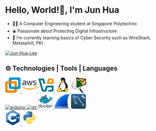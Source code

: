 # Hello, World!👋, I'm Jun Hua
* 👨‍💻 A Computer Engineering student at Singapore Polytechnic
* ⛲ Passionate about Protecting Digital Infrastructure 
* 🌱 I’m currently learning basics of Cyber Security such as WireShark, Metasploit, PKI
  
<a href="https://linkedin.com/in/jun-hua-lee" target="blank">
  <img align="center" src="https://cdn.jsdelivr.net/gh/devicons/devicon@latest/icons/linkedin/linkedin-original.svg" alt="Jun-Hua-Lee" height="50" width="50" />
</a>

## ⚙️ Technologies | Tools | Languages   
<!-- Technologies/Platforms -->
<a href="https://www.vmware.com/" target="_blank" rel="noreferrer">
  <img src="icons/vmware.png" alt="VMware" width="50" height="50"/>
</a>
<a href="https://aws.amazon.com" target="_blank" rel="noreferrer"> 
  <img src="https://raw.githubusercontent.com/devicons/devicon/master/icons/amazonwebservices/amazonwebservices-original-wordmark.svg" alt="aws" width="50" height="50"/>
</a>
<a href="https://www.virtualbox.org/" target="_blank" rel="noreferrer">
  <img src="icons/virtualbox.png" alt="VirtualBox" width="50" height="50"/>
</a>
<a href="https://www.linux.org/" target="_blank" rel="noreferrer">
  <img src="https://raw.githubusercontent.com/devicons/devicon/master/icons/linux/linux-original.svg" alt="linux" width="50" height="50"/>
</a>
<a href="https://www.cisco.com/c/en/us/products/cloud-systems-management/packet-tracer.html" target="_blank" rel="noreferrer">
  <img src="icons/ciscopackettracer.png" alt="Cisco Packet Tracer" width="50" height="50"/>
</a>
<br><!-- Development Tools -->
<a href="https://www.arduino.cc/" target="_blank" rel="noreferrer">
  <img src="https://cdn.worldvectorlogo.com/logos/arduino-1.svg" alt="arduino" width="50" height="50"/>
</a>
<a href="https://git-scm.com/" target="_blank" rel="noreferrer">
  <img src="https://www.vectorlogo.zone/logos/git-scm/git-scm-icon.svg" alt="git" width="50" height="50"/>
</a>
<a href="https://www.docker.com/" target="_blank" rel="noreferrer">
  <img src="https://raw.githubusercontent.com/devicons/devicon/master/icons/docker/docker-original-wordmark.svg" alt="docker" width="50" height="50"/>
</a>
<a href="https://www.wireshark.org/" target="_blank" rel="noreferrer">
  <img src="icons/wireshark.png" alt="Wireshark" width="50" height="50"/>
</a>
<a href="https://www.mysql.com/products/workbench/" target="_blank" rel="noreferrer">
  <img src="icons/MySQLWorkbench-512.png" alt="MySQL Workbench" width="50" height="50"/>
</a>
<br><!-- Programming Languages -->
<a href="https://www.w3schools.com/cpp/" target="_blank" rel="noreferrer"> 
  <img src="https://raw.githubusercontent.com/devicons/devicon/master/icons/cplusplus/cplusplus-original.svg" alt="cplusplus" width="50" height="50"/>
</a>
<a href="https://www.python.org" target="_blank" rel="noreferrer"> 
  <img src="https://raw.githubusercontent.com/devicons/devicon/master/icons/python/python-original.svg" alt="python" width="50" height="50"/>
</a>


<!-- <a href="https://www.mendix.com/" target="_blank" rel="noreferrer">
  <img src="icons/mendixstudiopro.png" alt="Mendix Studio Pro" width="50" height="50"/>
</a> -->


